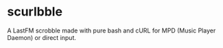 # scurlbble
A LastFM scrobble made with pure bash and cURL for MPD (Music Player Daemon) or direct input.

